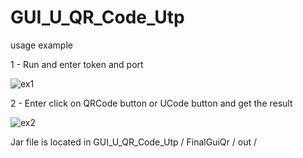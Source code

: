 # GUI_U_QR_Code_Utp

usage example

1 - Run and enter token and port

![ex1](https://user-images.githubusercontent.com/77910713/113427857-76cb7480-93de-11eb-961b-9385fba48431.JPG)

2 - Enter click on QRCode button or UCode button and get the result

![ex2](https://user-images.githubusercontent.com/77910713/113428088-d295fd80-93de-11eb-9739-f3f30744be04.JPG)

Jar file is located in GUI_U_QR_Code_Utp / FinalGuiQr / out /
